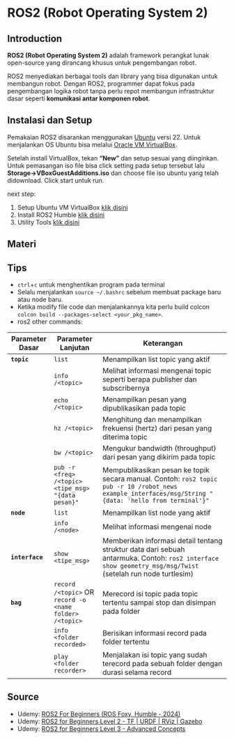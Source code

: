 # ROS2 (Robot Operating System 2)

## Introduction

**ROS2 (Robot Operating System 2)** adalah framework perangkat lunak open-source yang dirancang khusus untuk pengembangan robot.

ROS2 menyediakan berbagai tools dan library yang bisa digunakan untuk membangun robot. Dengan ROS2, programmer dapat fokus pada pengembangan logika robot tanpa perlu repot membangun infrastruktur dasar seperti **komunikasi antar komponen robot**.

## Instalasi dan Setup
Pemakaian ROS2 disarankan menggunakan [Ubuntu](https://ubuntu.com/#get-ubuntu) versi 22. Untuk menjalankan OS Ubuntu bisa melalui [Oracle VM VirtualBox](https://www.virtualbox.org).

Setelah install VirtualBox, tekan **“New”** dan setup sesuai yang diinginkan. Untuk pemasangan iso file bisa click setting pada setup tersebut lalu **Storage→VBoxGuestAdditions.iso** dan choose file iso ubuntu yang telah didownload. Click start untuk run.

next step:
1. Setup Ubuntu VM VirtualBox [klik disini](/vbox_ubuntu/)
2. Install ROS2 Humble [klik disini](/ros2_humble/)
3. Utility Tools [klik disini](/utility_tools/)

## Materi



## Tips

* `ctrl`+`c` untuk menghentikan program pada terminal
* Selalu menjalankan `source ~/.bashrc` sebelum membuat package baru atau node baru.
* Ketika modify file code dan menjalankannya kita perlu build colcon `colcon build --packages-select <your_pkg_name>`.
* ros2 other commands:

| Parameter Dasar | Parameter Lanjutan | Keterangan |
|----------------|-------------------|------------|
| **`topic`** | `list` | Menampilkan list topic yang aktif |
| | `info /<topic>` | Melihat informasi mengenai topic seperti berapa publisher dan subscribernya |
| | `echo /<topic>` | Menampilkan pesan yang dipublikasikan pada topic |
| | `hz /<topic>` | Menghitung dan menampilkan frekuensi (hertz) dari pesan yang diterima topic |
| | `bw /<topic>` | Mengukur bandwidth (throughput) dari pesan yang dikirim pada topic |
| | `pub -r <freq> /<topic> <tipe_msg> "{data pesan}"` | Mempublikasikan pesan ke topik secara manual. Contoh: `ros2 topic pub -r 10 /robot_news example_interfaces/msg/String "{data: 'hello from terminal'}"` |
| **`node`** | `list` | Menampilkan list node yang aktif |
| | `info /<node>` | Melihat informasi mengenai node |
| **`interface`** | `show <tipe_msg>` | Memberikan informasi detail tentang struktur data dari sebuah antarmuka. Contoh: `ros2 interface show geometry_msg/msg/Twist` (setelah run node turtlesim) |
| **`bag`** | `record /<topic>` OR `record -o <name folder> /<topic>` | Merecord isi topic pada topic tertentu sampai stop dan disimpan pada folder |
| | `info <folder recorded>` | Berisikan informasi record pada folder tertentu |
| | `play <folder recorder>` | Menjalakan isi topic yang sudah terecord pada sebuah folder dengan durasi selama record |

## Source

- Udemy: [ROS2 For Beginners (ROS Foxy, Humble - 2024)](https://www.udemy.com/course/ros2-for-beginners/)
- Udemy: [ROS2 for Beginners Level 2 - TF | URDF | RViz | Gazebo](https://www.udemy.com/course/ros2-tf-urdf-rviz-gazebo/)
- Udemy: [ROS2 for Beginners Level 3 - Advanced Concepts](https://www.udemy.com/course/ros2-advanced-core-concepts/)